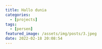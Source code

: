```yaml
---
title: Hallo dunia
categories:
  - [projects]
tags:
  - [persen]
featured_image: /assets/img/posts/3.jpeg
date: 2022-02-18 20:08:54
---
```

